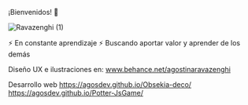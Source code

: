¡Bienvenidos! 👋

![Ravazenghi (1)](https://user-images.githubusercontent.com/67771188/104816920-f93f9180-57fc-11eb-8e7e-2d96000c04b8.gif)


 ⚡ En constante aprendizaje
 ⚡ Buscando aportar valor y aprender de los demás

 Diseño UX e ilustraciones en: 
 www.behance.net/agostinaravazenghi

 Desarrollo web
 https://agosdev.github.io/Obsekia-deco/
 https://agosdev.github.io/Potter-JsGame/
